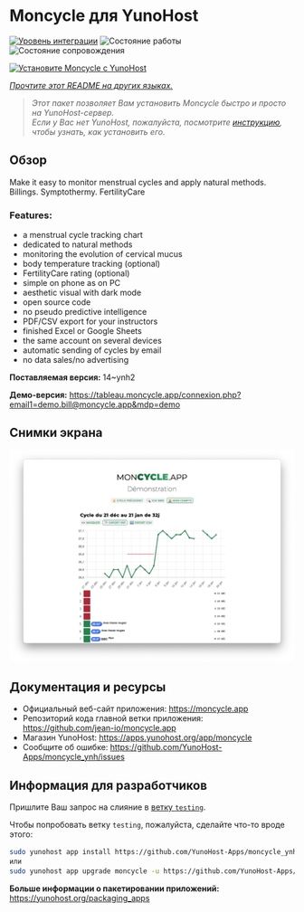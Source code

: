 <!--
Важно: этот README был автоматически сгенерирован <https://github.com/YunoHost/apps/tree/master/tools/readme_generator>
Он НЕ ДОЛЖЕН редактироваться вручную.
-->

# Moncycle для YunoHost

[![Уровень интеграции](https://apps.yunohost.org/badge/integration/moncycle)](https://ci-apps.yunohost.org/ci/apps/moncycle/)
![Состояние работы](https://apps.yunohost.org/badge/state/moncycle)
![Состояние сопровождения](https://apps.yunohost.org/badge/maintained/moncycle)

[![Установите Moncycle с YunoHost](https://install-app.yunohost.org/install-with-yunohost.svg)](https://install-app.yunohost.org/?app=moncycle)

*[Прочтите этот README на других языках.](./ALL_README.md)*

> *Этот пакет позволяет Вам установить Moncycle быстро и просто на YunoHost-сервер.*  
> *Если у Вас нет YunoHost, пожалуйста, посмотрите [инструкцию](https://yunohost.org/install), чтобы узнать, как установить его.*

## Обзор

Make it easy to monitor menstrual cycles and apply natural methods. Billings. Symptothermy. FertilityCare

### Features:

- a menstrual cycle tracking chart
- dedicated to natural methods
- monitoring the evolution of cervical mucus
- body temperature tracking (optional)
- FertilityCare rating (optional)
- simple on phone as on PC
- aesthetic visual with dark mode
- open source code
- no pseudo predictive intelligence
- PDF/CSV export for your instructors
- finished Excel or Google Sheets
- the same account on several devices
- automatic sending of cycles by email
- no data sales/no advertising

**Поставляемая версия:** 14~ynh2

**Демо-версия:** <https://tableau.moncycle.app/connexion.php?email1=demo.bill@moncycle.app&mdp=demo>

## Снимки экрана

![Снимок экрана Moncycle](./doc/screenshots/moncycle_app.png)

## Документация и ресурсы

- Официальный веб-сайт приложения: <https://moncycle.app>
- Репозиторий кода главной ветки приложения: <https://github.com/jean-io/moncycle.app>
- Магазин YunoHost: <https://apps.yunohost.org/app/moncycle>
- Сообщите об ошибке: <https://github.com/YunoHost-Apps/moncycle_ynh/issues>

## Информация для разработчиков

Пришлите Ваш запрос на слияние в [ветку `testing`](https://github.com/YunoHost-Apps/moncycle_ynh/tree/testing).

Чтобы попробовать ветку `testing`, пожалуйста, сделайте что-то вроде этого:

```bash
sudo yunohost app install https://github.com/YunoHost-Apps/moncycle_ynh/tree/testing --debug
или
sudo yunohost app upgrade moncycle -u https://github.com/YunoHost-Apps/moncycle_ynh/tree/testing --debug
```

**Больше информации о пакетировании приложений:** <https://yunohost.org/packaging_apps>
